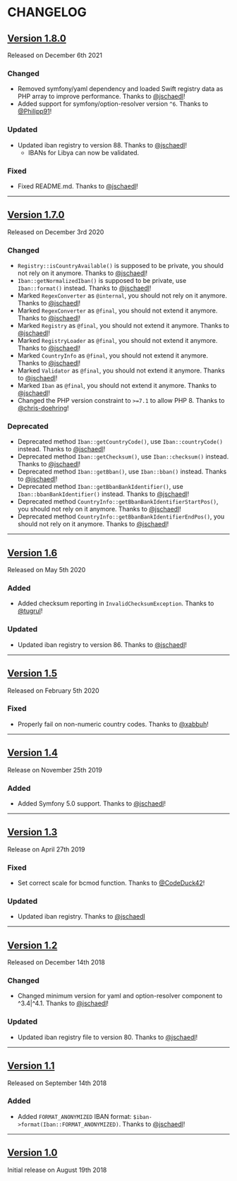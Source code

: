 # CHANGELOG

## [Version 1.8.0](https://github.com/jschaedl/iban-validation/releases/tag/v1.8.0)

Released on December 6th 2021

### Changed

 * Removed symfony/yaml dependency and loaded Swift registry data as PHP array to improve performance. Thanks to [@jschaedl](https://github.com/jschaedl)!
 * Added support for symfony/option-resolver version `^6`. Thanks to [@Philipp91](https://github.com/Philipp91)!

### Updated

 * Updated iban registry to version 88. Thanks to [@jschaedl](https://github.com/jschaedl)!
    * IBANs for Libya can now be validated.

### Fixed

 * Fixed README.md. Thanks to [@jschaedl](https://github.com/jschaedl)!

---

## [Version 1.7.0](https://github.com/jschaedl/iban-validation/releases/tag/v1.7.0)

Released on December 3rd 2020

### Changed

 * `Registry::isCountryAvailable()` is supposed to be private, you should not rely on it anymore. Thanks to [@jschaedl](https://github.com/jschaedl)!
 * `Iban::getNormalizedIban()` is supposed to be private, use `Iban::format()` instead. Thanks to [@jschaedl](https://github.com/jschaedl)!
 * Marked `RegexConverter` as `@internal`, you should not rely on it anymore. Thanks to [@jschaedl](https://github.com/jschaedl)!
 * Marked `RegexConverter` as `@final`, you should not extend it anymore. Thanks to [@jschaedl](https://github.com/jschaedl)!
 * Marked `Registry` as `@final`, you should not extend it anymore. Thanks to [@jschaedl](https://github.com/jschaedl)!
 * Marked `RegistryLoader` as `@final`, you should not extend it anymore. Thanks to [@jschaedl](https://github.com/jschaedl)!
 * Marked `CountryInfo` as `@final`, you should not extend it anymore. Thanks to [@jschaedl](https://github.com/jschaedl)!
 * Marked `Validator` as `@final`, you should not extend it anymore. Thanks to [@jschaedl](https://github.com/jschaedl)!
 * Marked `Iban` as `@final`, you should not extend it anymore. Thanks to [@jschaedl](https://github.com/jschaedl)!
 * Changed the PHP version constraint to `>=7.1` to allow PHP 8. Thanks to [@chris-doehring](https://github.com/chris-doehring)!

### Deprecated

 * Deprecated method `Iban::getCountryCode()`, use `Iban::countryCode()` instead. Thanks to [@jschaedl](https://github.com/jschaedl)!
 * Deprecated method `Iban::getChecksum()`, use `Iban::checksum()` instead. Thanks to [@jschaedl](https://github.com/jschaedl)!
 * Deprecated method `Iban::getBban()`, use `Iban::bban()` instead. Thanks to [@jschaedl](https://github.com/jschaedl)!
 * Deprecated method `Iban::getBbanBankIdentifier()`, use `Iban::bbanBankIdentifier()` instead. Thanks to [@jschaedl](https://github.com/jschaedl)!
 * Deprecated method `CountryInfo::getBbanBankIdentifierStartPos()`, you should not rely on it anymore. Thanks to [@jschaedl](https://github.com/jschaedl)!
 * Deprecated method `CountryInfo::getBbanBankIdentifierEndPos()`, you should not rely on it anymore. Thanks to [@jschaedl](https://github.com/jschaedl)!

---

## [Version 1.6](https://github.com/jschaedl/iban-validation/releases/tag/v1.6)

Released on May 5th 2020

### Added

 * Added checksum reporting in `InvalidChecksumException`. Thanks to [@tugrul](https://github.com/tugrul)!

### Updated

 * Updated iban registry to version 86. Thanks to [@jschaedl](https://github.com/jschaedl)!

---

## [Version 1.5](https://github.com/jschaedl/iban-validation/releases/tag/v1.5)

Released on February 5th 2020

### Fixed

 * Properly fail on non-numeric country codes. Thanks to [@xabbuh](https://github.com/xabbuh)!

---

## [Version 1.4](https://github.com/jschaedl/iban-validation/releases/tag/v1.4)

Release on November 25th 2019 

### Added

 * Added Symfony 5.0 support. Thanks to [@jschaedl](https://github.com/jschaedl)!

---

## [Version 1.3](https://github.com/jschaedl/iban-validation/releases/tag/v1.3)

Release on April 27th 2019

### Fixed

 * Set correct scale for bcmod function. Thanks to [@CodeDuck42](https://github.com/CodeDuck42)!

### Updated

 * Updated iban registry. Thanks to [@jschaedl](https://github.com/jschaedl)

---

## [Version 1.2](https://github.com/jschaedl/iban-validation/releases/tag/v1.2)

Released on December 14th 2018

### Changed

 * Changed minimum version for yaml and option-resolver component to ^3.4|^4.1. Thanks to [@jschaedl](https://github.com/jschaedl)!

### Updated
 
 * Updated iban registry file to version 80. Thanks to [@jschaedl](https://github.com/jschaedl)!

---

## [Version 1.1](https://github.com/jschaedl/iban-validation/releases/tag/v1.1)

Released on September 14th 2018

### Added

 * Added `FORMAT_ANONYMIZED` IBAN format: `$iban->format(Iban::FORMAT_ANONYMIZED)`. Thanks to [@jschaedl](https://github.com/jschaedl)!

---

## [Version 1.0](https://github.com/jschaedl/iban-validation/releases/tag/v1.0)

Initial release on August 19th 2018
